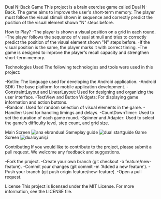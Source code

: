 Dual N-Back Game
  This project is a brain exercise game called Dual N-Back. The game aims to improve the user's short-term memory. The player must follow the visual stimuli shown in sequence and correctly predict the position of the visual element shown "N" steps before.

How to Play?
-The player is shown a visual position on a grid in each round.
-The player follows the sequence of visual stimuli and tries to correctly predict the position of the visual element shown "N" steps before.
-If the visual position is the same, the player marks it with correct timing.
-The game is designed to improve the player's recall capacity and strengthen short-term memory.

Technologies Used
The following technologies and tools were used in this project:

-Kotlin: The language used for developing the Android application.
-Android SDK: The base platform for mobile application development.
-ConstraintLayout and LinearLayout: Used for designing and organizing the user interface.
-TextView and Button Widgets: For displaying game information and action buttons.            
-Random: Used for random selection of visual elements in the game.
-Handler: Used for handling timings and delays.
-CountDownTimer: Used to set the duration of each game round.
-Spinner and Adapter: Used to select the game's difficulty level, step count, and grid size.

Main Screen
![ana ekrandual](https://github.com/user-attachments/assets/673d50dc-7396-416f-a5b9-2ea7c08c012f)
Gameplay guide
![dual startguide](https://github.com/user-attachments/assets/ab39d38d-3049-413d-a670-b4cf990d9201)
Game Screen
![dualoyuniçi](https://github.com/user-attachments/assets/0e74fb46-d3d5-4f47-825b-85ca0b40bc33)


Contributing
If you would like to contribute to the project, please submit a pull request. We welcome any feedback and suggestions.

-Fork the project.
-Create your own branch (git checkout -b feature/new-feature).
-Commit your changes (git commit -m 'Added a new feature').
-Push your branch (git push origin feature/new-feature).
-Open a pull request.

License
This project is licensed under the MIT License. For more information, see the LICENSE file.
